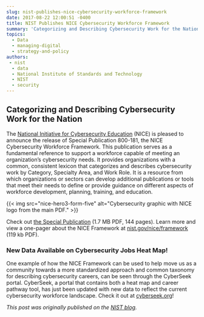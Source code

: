 ```yaml
---
slug: nist-publishes-nice-cybersecurity-workforce-framework
date: 2017-08-22 12:00:51 -0400
title: NIST Publishes NICE Cybersecurity Workforce Framework
summary: 'Categorizing and Describing Cybersecurity Work for the Nation The National Initiative for Cybersecurity Education (NICE) is pleased to announce the release of Special Publication 800-181, the NICE Cybersecurity Workforce Framework. This publication serves as a fundamental reference to support a workforce capable of meeting an organization’s cybersecurity needs. It provides organizations with a common, consistent'
topics:
  - Data
  - managing-digital
  - strategy-and-policy
authors:
 - nist
  - data
  - National Institute of Standards and Technology
  - NIST
  - security
---
```


## Categorizing and Describing Cybersecurity Work for the Nation

The [National Initiative for Cybersecurity Education](https://www.nist.gov/itl/applied-cybersecurity/nice) (NICE) is pleased to announce the release of Special Publication 800-181, the NICE Cybersecurity Workforce Framework. This publication serves as a fundamental reference to support a workforce capable of meeting an organization’s cybersecurity needs. It provides organizations with a common, consistent lexicon that categorizes and describes cybersecurity work by Category, Specialty Area, and Work Role. It is a resource from which organizations or sectors can develop additional publications or tools that meet their needs to define or provide guidance on different aspects of workforce development, planning, training, and education.

{{< img src="nice-hero3-form-five" alt="Cybersecurity graphic with NICE logo from the main PDF." >}}

Check out [the Special Publication](http://nvlpubs.nist.gov/nistpubs/SpecialPublications/NIST.SP.800-181.pdf) (1.7 MB PDF, 144 pages). Learn more and view a one-pager about the NICE Framework at [nist.gov/nice/framework](https://www.nist.gov/file/372041) (119 kb PDF).

### New Data Available on Cybersecurity Jobs Heat Map!

One example of how the NICE Framework can be used to help move us as a community towards a more standardized approach and common taxonomy for describing cybersecurity careers, can be seen through the CyberSeek portal. CyberSeek, a portal that contains both a heat map and career pathway tool, has just been updated with new data to reflect the current cybersecurity workforce landscape. Check it out at [cyberseek.org](http://www.cyberseek.org/)!

_This post was originally published on the [NIST blog](https://www.nist.gov/news-events/news/2017/08/nist-publishes-nice-cybersecurity-workforce-framework-categorizing-and)._
